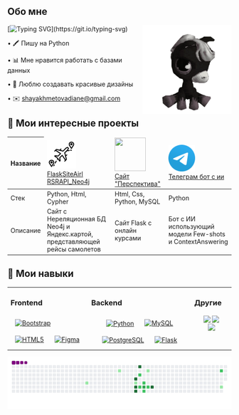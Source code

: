 ## Обо мне

<img align='right' src='https://github.com/DiShaYa/DiShaYa/blob/main/ae24829ef1819eadb52252989f4a5139.gif' width='200'>

[![Typing SVG](https://readme-typing-svg.demolab.com?font=Fira+Code&weight=500&size=16&pause=810&color=552FA9&width=426&height=25&lines=>+%D0%9D%D0%B0%D1%87%D0%B8%D0%BD%D0%B0%D1%8E%D1%89%D0%B0%D1%8F+%D1%80%D0%B0%D0%B7%D1%80%D0%B0%D0%B1%D0%BE%D1%82%D1%87%D0%B8%D1%86%D0%B0_)](https://git.io/typing-svg)


• 🖍️ Пишу на Python

• 📊 Мне нравится работать с базами данных

• 🎀 Люблю создавать красивые дизайны

• ✉️ shayakhmetovadiane@gmail.com



## 💼 Мои интересные проекты 
<table>
  <thead>
    <tr>
      <th>Название</th>
      <td>
        <img src='https://github.com/DiShaYa/DiShaYa/blob/main/4607757.png' width='65' height='65'>
        <br>
        <a href='https://github.com/DiShaYa/FlaskSiteAirl'>FlaskSiteAirl</a>
        <br>
        <a href='https://github.com/DiShaYa/RSRAPI_Neo4j'>RSRAPI_Neo4j</a>
      </td>
      <td>
        <img src='https://github.com/DiShaYa/vkr-iintegrated-development-environment-for-educational-systems-/blob/main/static/img/qwe.png' width='70' height='75'>
        <br>
        <a href='https://github.com/DiShaYa/vkr-iintegrated-development-environment-for-educational-systems-'>
          Сайт "Перспектива"
        </a>
      </td>
      <td>
        <img src='https://github.com/DiShaYa/DiShaYa/blob/main/512px-Telegram_2019_Logo.png' width='60' height='60'>
        <br>
        <a href="https://github.com/DiShaYa/AI-Tg-bot-models-FewShotClassificationAndContextQuestionAnswering">
          Телеграм бот с ии
        </a>
      </td>
    </tr>
  </thead>
  <tbody>
    <tr>
      <td>Стек</td>
      <td>Python, Html, Cypher</td>
      <td>Html, Css, Python, MySQL</td>
      <td>Python</td>
    </tr>
    <tr>
      <td>Описание</td>
      <td>Сайт с Нереляционная БД Neo4j и Яндекс.картой, представляющей рейсы самолетов</td>
      <td>Сайт Flask с онлайн курсами</td>
      <td>Бот с ИИ использующий модели Few-shots и ContextAnswering</td>
    </tr>
  </tbody>
</table>

## 🧩 Мои навыки 

<table style="width: 100%; table-layout: auto;"><tr><td valign="top" >



   
<div align="center;"> 
  <h3>Frontend</h3> 
  <a href="https://getbootstrap.com/docs/3.4/javascript/" target="_blank"><img style="margin: 10px" src="https://profilinator.rishav.dev/skills-assets/bootstrap-plain.svg" alt="Bootstrap" height="60" /></a>  
  <a href="https://en.wikipedia.org/wiki/HTML5" target="_blank"><img style="margin: 10px" src="https://profilinator.rishav.dev/skills-assets/html5-original-wordmark.svg" alt="HTML5" height="60" /></a>  
  <a href="https://www.figma.com/" target="_blank"><img style="margin: 10px" src="https://profilinator.rishav.dev/skills-assets/figma-icon.svg" alt="Figma" height="60" /></a>  
</div>

</td><td valign="top" >



### Backend  
<div align="center">  
<a href="https://www.python.org/" target="_blank"><img style="margin: 10px" src="https://profilinator.rishav.dev/skills-assets/python-original.svg" alt="Python" height="60"  width="" align="center"/></a>  
<a href="https://www.mysql.com/" target="_blank"><img style="margin: 10px" src="https://profilinator.rishav.dev/skills-assets/mysql-original-wordmark.svg" alt="MySQL" height="60" /></a>  
<a href="https://www.postgresql.org/" target="_blank"><img style="margin: 10px" src="https://profilinator.rishav.dev/skills-assets/postgresql-original-wordmark.svg" alt="PostgreSQL" height="60" /></a>  
<a href="https://flask.palletsprojects.com/" target="_blank"><img style="margin: 10px" src="https://profilinator.rishav.dev/skills-assets/flask.png" alt="Flask" height="60" /></a>  
</div>

</td><td valign="top" >



### Другие  

 <div align="center" style="padding: 0 20px;">
   <img src="https://upload.wikimedia.org/wikipedia/commons/e/e5/Neo4j-logo_color.png" align="center" height="34" width="" />

   <img src="https://huggingface.co/datasets/huggingface/brand-assets/resolve/main/hf-logo-with-title.png" align="center" height="40" width="" />

   <img src="https://upload.wikimedia.org/wikipedia/commons/thumb/d/d7/SQLAlchemy.svg/220px-SQLAlchemy.svg.png" align="center" height="45" width="" />
 </div>  


</td></tr></table>  

![snake gif](https://github.com/DiShaYa/DiShaYa/blob/output/github-contribution-grid-snake.gif)

<!--
**DiShaYa/DiShaYa** is a ✨ _special_ ✨ repository because its `README.md` (this file) appears on your GitHub profile.

Here are some ideas to get you started:

- 🔭 I’m currently working on ...
- 🌱 I’m currently learning ...
- 👯 I’m looking to collaborate on ...
- 🤔 I’m looking for help with ...
- 💬 Ask me about ...
- 📫 How to reach me: ...
- 😄 Pronouns: ...
- ⚡ Fun fact: ...
-->
